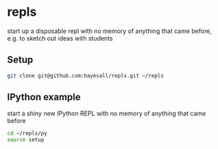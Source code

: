 # repls

start up a disposable repl with no memory of anything that came before, e.g. to sketch out ideas with students

## Setup

```bash
git clone git@github.com:hayesall/repls.git ~/repls
```

## IPython example

start a shiny new IPython REPL with no memory of anything that came before

```bash
cd ~/repls/py
source setup
```
